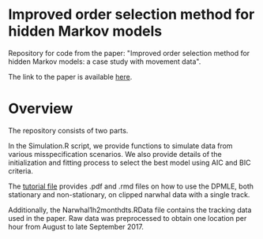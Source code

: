# Improved order selection method for hidden Markov models


Repository for code from the paper: "Improved order selection method for hidden Markov models: a case study with movement data".

The link to the paper is available [here](https://arxiv.org/abs/2411.18826).

# Overview

The repository consists of two parts. 


In the Simulation.R script, we provide functions to simulate data from various misspecification scenarios. We also provide details of the initialization and fitting process to select the best model using AIC and BIC criteria.

The [tutorial file](Code_DPMLE_MEE/Tutorial) provides .pdf and .rmd files on how to use the DPMLE, both stationary and non-stationary, on clipped narwhal data with a single track. 

Additionally, the Narwhal1h2monthdts.RData file contains the tracking data used in the paper. Raw data was preprocessed to obtain one location per hour from August to late September 2017.



